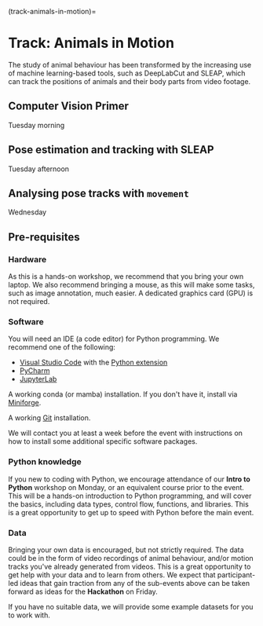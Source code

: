 (track-animals-in-motion)=
# Track: Animals in Motion 

The study of animal behaviour has been transformed by the increasing use of
machine learning-based tools, such as DeepLabCut and SLEAP, which can track the
positions of animals and their body parts from video footage.


## Computer Vision Primer
Tuesday morning


## Pose estimation and tracking with SLEAP
Tuesday afternoon


## Analysing pose tracks with `movement`
Wednesday


## Pre-requisites

### Hardware
As this is a hands-on workshop, we recommend that you bring your own laptop.
We also recommend bringing a mouse, as this will make some tasks,
such as image annotation, much easier. A dedicated graphics card (GPU)
is not required.

### Software
You will need an IDE (a code editor) for Python programming.
We recommend one of the following:
- [Visual Studio Code](https://code.visualstudio.com/) with the [Python extension](https://marketplace.visualstudio.com/items?itemName=ms-python.python)
- [PyCharm](https://www.jetbrains.com/pycharm/)
- [JupyterLab](https://jupyter.org/install)

A working conda (or mamba) installation. If you don't have it, install via [Miniforge](https://github.com/conda-forge/miniforge).

A working [Git](https://git-scm.com/) installation.

We will contact you at least a week before the event with instructions on
how to install some additional specific software packages.

### Python knowledge
If you new to coding with Python, we encourage attendance of our __Intro to Python__ workshop on Monday, or an equivalent course prior to the event. This will be a hands-on introduction to Python programming, and will cover the basics, including data types, control flow, functions, and libraries. This is a great opportunity to get up to speed with Python before the main event.

### Data
Bringing your own data is encouraged, but not strictly required. The data could be in the form of
video recordings of animal behaviour, and/or motion tracks you've already generated from videos.
This is a great opportunity to get help with your data and to learn from others.
We expect that participant-led ideas that gain traction from any of the sub-events above can be taken forward as ideas for the __Hackathon__ on Friday.

If you have no suitable data, we will provide some example datasets for you to work with.